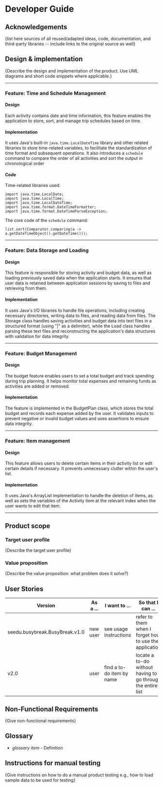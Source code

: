 # Developer Guide

## Acknowledgements

{list here sources of all reused/adapted ideas, code, documentation, and third-party libraries -- include links to the original source as well}

## Design & implementation

{Describe the design and implementation of the product. Use UML diagrams and short code snippets where applicable.}

---
### Feature: Time and Schedule Management
#### Design
Each activity contains date and time information, 
this feature enables the application to store, sort, and manage trip schedules based on time.  

#### Implementation
It uses Java's built-in `java.time.LocalDateTime` library and other related libraries
to store time-related variables, to facilitate the standardization of time format and subsequent operations.
It also introduces a `schedule` command to compare the order of all activities and sort the output in chronological order

#### Code
Time-related libraries used:
```
import java.time.LocalDate;
import java.time.LocalTime;
import java.time.LocalDateTime;
import java.time.format.DateTimeFormatter;
import java.time.format.DateTimeParseException;
```

The core code of the `schedule` command:
```
list.sort(Comparator.comparing(a -> a.getDateTimeObject().getDateTime()));
```
---
### Feature: Data Storage and Loading
#### Design
This feature is responsible for storing activity and budget data, 
as well as loading previously saved data when the application starts.
It ensures that user data is retained between application sessions
by saving to files and retrieving from them.

#### Implementation
It uses Java's I/O libraries to handle file operations, 
including creating necessary directories, writing data to files, and reading data from files.
The Storage class handles saving activities and budget data into text files in a structured format (using "|" as a delimiter), 
while the Load class handles parsing these text files and reconstructing the application's data structures with validation for data integrity.

---

### Feature: Budget Management

#### Design

The budget feature enables users to set a total budget and track spending during trip planning. 
It helps monitor total expenses and remaining funds as activities are added or removed.


#### Implementation

The feature is implemented in the BudgetPlan class, 
which stores the total budget and records each expense added by the user. 
It validates inputs to prevent negative or invalid budget values and uses assertions to ensure data integrity.

---

### Feature: Item management

#### Design

This feature allows users to delete certain items in their activity list or 
edit certain details if necessary. It prevents unnecessary clutter within the
user's list.

#### Implementation

It uses Java's ArrayList implementation to handle the deletion of items, as well
as sets the variables of the Activity item at the relevant index when the user wants 
to edit that item.

---

## Product scope
### Target user profile

{Describe the target user profile}

### Value proposition

{Describe the value proposition: what problem does it solve?}

## User Stories

| Version                        | As a ...  | I want to ...             | So that I can ...                                           |
|--------------------------------|-----------|---------------------------|-------------------------------------------------------------|
| seedu.busybreak.BusyBreak.v1.0 | new user  | see usage instructions    | refer to them when I forget how to use the application      |
| v2.0                           | user      | find a to-do item by name | locate a to-do without having to go through the entire list |

## Non-Functional Requirements

{Give non-functional requirements}

## Glossary

* *glossary item* - Definition

## Instructions for manual testing

{Give instructions on how to do a manual product testing e.g., how to load sample data to be used for testing}
